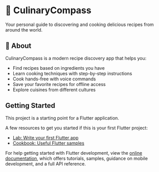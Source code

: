 # 🍳 CulinaryCompass

Your personal guide to discovering and cooking delicious recipes from around the world.

## 🌟 About

CulinaryCompass is a modern recipe discovery app that helps you:
- Find recipes based on ingredients you have
- Learn cooking techniques with step-by-step instructions
- Cook hands-free with voice commands
- Save your favorite recipes for offline access
- Explore cuisines from different cultures

## Getting Started

This project is a starting point for a Flutter application.

A few resources to get you started if this is your first Flutter project:

- [Lab: Write your first Flutter app](https://docs.flutter.dev/get-started/codelab)
- [Cookbook: Useful Flutter samples](https://docs.flutter.dev/cookbook)

For help getting started with Flutter development, view the
[online documentation](https://docs.flutter.dev/), which offers tutorials,
samples, guidance on mobile development, and a full API reference.
